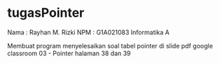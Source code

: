 # tugasPointer
Nama  : Rayhan M. Rizki
NPM   : G1A021083
Informatika A

Membuat program menyelesaikan soal tabel pointer di slide pdf google classroom 03 - Pointer halaman 38 dan 39
